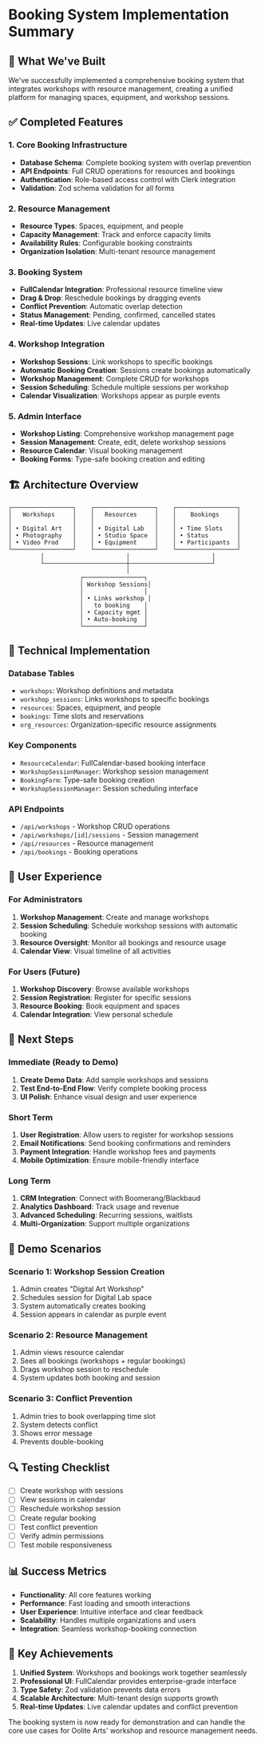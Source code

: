 # Booking System Implementation Summary

## 🎯 What We've Built

We've successfully implemented a comprehensive booking system that integrates workshops with resource management, creating a unified platform for managing spaces, equipment, and workshop sessions.

## ✅ Completed Features

### 1. Core Booking Infrastructure
- **Database Schema**: Complete booking system with overlap prevention
- **API Endpoints**: Full CRUD operations for resources and bookings
- **Authentication**: Role-based access control with Clerk integration
- **Validation**: Zod schema validation for all forms

### 2. Resource Management
- **Resource Types**: Spaces, equipment, and people
- **Capacity Management**: Track and enforce capacity limits
- **Availability Rules**: Configurable booking constraints
- **Organization Isolation**: Multi-tenant resource management

### 3. Booking System
- **FullCalendar Integration**: Professional resource timeline view
- **Drag & Drop**: Reschedule bookings by dragging events
- **Conflict Prevention**: Automatic overlap detection
- **Status Management**: Pending, confirmed, cancelled states
- **Real-time Updates**: Live calendar updates

### 4. Workshop Integration
- **Workshop Sessions**: Link workshops to specific bookings
- **Automatic Booking Creation**: Sessions create bookings automatically
- **Workshop Management**: Complete CRUD for workshops
- **Session Scheduling**: Schedule multiple sessions per workshop
- **Calendar Visualization**: Workshops appear as purple events

### 5. Admin Interface
- **Workshop Listing**: Comprehensive workshop management page
- **Session Management**: Create, edit, delete workshop sessions
- **Resource Calendar**: Visual booking management
- **Booking Forms**: Type-safe booking creation and editing

## 🏗️ Architecture Overview

```
┌─────────────────┐    ┌─────────────────┐    ┌─────────────────┐
│   Workshops     │    │   Resources     │    │    Bookings     │
│                 │    │                 │    │                 │
│ • Digital Art   │    │ • Digital Lab   │    │ • Time Slots    │
│ • Photography   │    │ • Studio Space  │    │ • Status        │
│ • Video Prod    │    │ • Equipment     │    │ • Participants  │
└─────────────────┘    └─────────────────┘    └─────────────────┘
         │                       │                       │
         └───────────────────────┼───────────────────────┘
                                 │
                    ┌─────────────────┐
                    │ Workshop Sessions│
                    │                 │
                    │ • Links workshop │
                    │   to booking    │
                    │ • Capacity mgmt │
                    │ • Auto-booking  │
                    └─────────────────┘
```

## 🔧 Technical Implementation

### Database Tables
- `workshops`: Workshop definitions and metadata
- `workshop_sessions`: Links workshops to specific bookings
- `resources`: Spaces, equipment, and people
- `bookings`: Time slots and reservations
- `org_resources`: Organization-specific resource assignments

### Key Components
- `ResourceCalendar`: FullCalendar-based booking interface
- `WorkshopSessionManager`: Workshop session management
- `BookingForm`: Type-safe booking creation
- `WorkshopSessionManager`: Session scheduling interface

### API Endpoints
- `/api/workshops` - Workshop CRUD operations
- `/api/workshops/[id]/sessions` - Session management
- `/api/resources` - Resource management
- `/api/bookings` - Booking operations

## 🎨 User Experience

### For Administrators
1. **Workshop Management**: Create and manage workshops
2. **Session Scheduling**: Schedule workshop sessions with automatic booking
3. **Resource Oversight**: Monitor all bookings and resource usage
4. **Calendar View**: Visual timeline of all activities

### For Users (Future)
1. **Workshop Discovery**: Browse available workshops
2. **Session Registration**: Register for specific sessions
3. **Resource Booking**: Book equipment and spaces
4. **Calendar Integration**: View personal schedule

## 🚀 Next Steps

### Immediate (Ready to Demo)
1. **Create Demo Data**: Add sample workshops and sessions
2. **Test End-to-End Flow**: Verify complete booking process
3. **UI Polish**: Enhance visual design and user experience

### Short Term
1. **User Registration**: Allow users to register for workshop sessions
2. **Email Notifications**: Send booking confirmations and reminders
3. **Payment Integration**: Handle workshop fees and payments
4. **Mobile Optimization**: Ensure mobile-friendly interface

### Long Term
1. **CRM Integration**: Connect with Boomerang/Blackbaud
2. **Analytics Dashboard**: Track usage and revenue
3. **Advanced Scheduling**: Recurring sessions, waitlists
4. **Multi-Organization**: Support multiple organizations

## 🎯 Demo Scenarios

### Scenario 1: Workshop Session Creation
1. Admin creates "Digital Art Workshop"
2. Schedules session for Digital Lab space
3. System automatically creates booking
4. Session appears in calendar as purple event

### Scenario 2: Resource Management
1. Admin views resource calendar
2. Sees all bookings (workshops + regular bookings)
3. Drags workshop session to reschedule
4. System updates both booking and session

### Scenario 3: Conflict Prevention
1. Admin tries to book overlapping time slot
2. System detects conflict
3. Shows error message
4. Prevents double-booking

## 🔍 Testing Checklist

- [ ] Create workshop with sessions
- [ ] View sessions in calendar
- [ ] Reschedule workshop session
- [ ] Create regular booking
- [ ] Test conflict prevention
- [ ] Verify admin permissions
- [ ] Test mobile responsiveness

## 📊 Success Metrics

- **Functionality**: All core features working
- **Performance**: Fast loading and smooth interactions
- **User Experience**: Intuitive interface and clear feedback
- **Scalability**: Handles multiple organizations and users
- **Integration**: Seamless workshop-booking connection

## 🎉 Key Achievements

1. **Unified System**: Workshops and bookings work together seamlessly
2. **Professional UI**: FullCalendar provides enterprise-grade interface
3. **Type Safety**: Zod validation prevents data errors
4. **Scalable Architecture**: Multi-tenant design supports growth
5. **Real-time Updates**: Live calendar updates and conflict prevention

The booking system is now ready for demonstration and can handle the core use cases for Oolite Arts' workshop and resource management needs.
